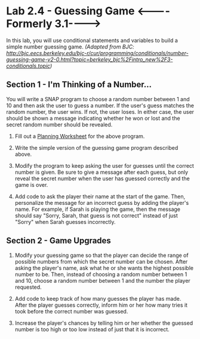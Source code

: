 # Lab 2.4 - Guessing Game <----Formerly 3.1---->

In this lab, you will use conditional statements and variables to build a simple number guessing game.
_(Adapted from BJC: <http://bjc.eecs.berkeley.edu/bjc-r/cur/programming/conditionals/number-guessing-game-v2-0.html?topic=berkeley_bjc%2Fintro_new%2F3-conditionals.topic>)_

## Section 1 - I'm Thinking of a Number...

You will write a SNAP program to choose a random number between 1 and 10 and then ask the user to guess a number.  If the user's guess matches the random number, the user wins.  If not, the user loses.  In either case, the user should be shown a message indicating whether he won or lost and the secret random number should be revealed.

1.  Fill out a [Planning Worksheet](<SNAP Program Design and Planning Worksheet.docx>) for the above program.

2.  Write the simple version of the guessing game program described above.

3.  Modify the program to keep asking the user for guesses until the correct number is given.  Be sure to give a message after each guess, but only reveal the secret number when the user has guessed correctly and the game is over.

4.  Add code to ask the player their name at the start of the game.  Then, personalize the message for an incorrect guess by adding the player's name.  For example, if Sarah is playing the game, then the message should say "Sorry, Sarah, that guess is not correct" instead of just "Sorry" when Sarah guesses incorrectly.

## Section 2 - Game Upgrades

1.  Modify your guessing game so that the player can decide the range of possible numbers from which the secret number can be chosen.  After asking the player's name, ask what he or she wants the highest possible number to be.  Then, instead of choosing a random number between 1 and 10, choose a random number between 1 and the number the player requested.

2.  Add code to keep track of how many guesses the player has made.  After the player guesses correctly, inform him or her how many tries it took before the correct number was guessed.

3.  Increase the player's chances by telling him or her whether the guessed number is too high or too low instead of just that it is incorrect.
